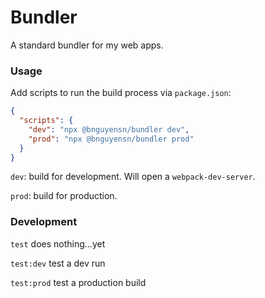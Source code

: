 # Bundler

A standard bundler for my web apps.

### Usage

Add scripts to run the build process via `package.json`:

```json
{
  "scripts": {
    "dev": "npx @bnguyensn/bundler dev",
    "prod": "npx @bnguyensn/bundler prod"
  }
}
```

`dev`: build for development. Will open a `webpack-dev-server`.

`prod`: build for production.

### Development

`test` does nothing...yet

`test:dev` test a dev run

`test:prod` test a production build
